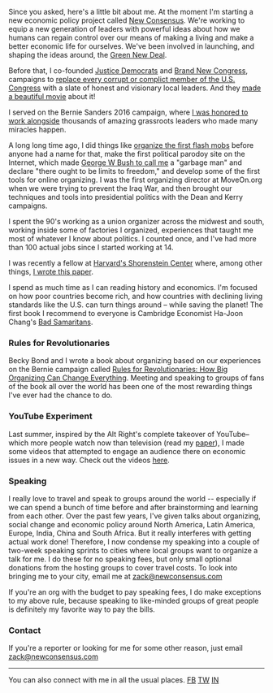 Since you asked, here's a little bit about me. At the moment I'm starting a new economic policy project called [New Consensus](http://newconsensus.com). We're working to equip a new generation of leaders with powerful ideas about how we humans can regain control over our means of making a living and make a better economic life for ourselves. We've been involved in launching, and shaping the ideas around, the [Green New Deal](https://www.vox.com/energy-and-environment/2018/12/21/18144138/green-new-deal-alexandria-ocasio-cortez). 

Before that, I co-founded [Justice Democrats](https://justicedemocrats.com/) and [Brand New Congress](http://brandnewcongress.org), campaigns to [replace every corrupt or complict member of the U.S. Congress](https://www.thenation.com/article/is-brand-new-congress-the-future-of-progressive-politics/) with a slate of honest and visionary local leaders. And they [made a beautiful movie](https://knockdownthehouse.com) about it! 

I served on the Bernie Sanders 2016 campaign, where [I was honored to work alongside](https://www.bloomberg.com/politics/features/2016-02-24/behind-bernie-sanders-revolution-lies-a-meticulously-engineered-grassroots-network) thousands of amazing grassroots leaders who made many miracles happen.

A long long time ago, I did things like [organize the first flash mobs](https://www.motherjones.com/politics/2000/12/organizing-online/) before anyone had a name for that, make the first political parodoy site on the Internet, which made [George W Bush to call me](https://www.washingtonpost.com/wp-srv/WPcap/1999-11/29/002r-112999-idx.html) a "garbage man" and declare "there ought to be limits to freedom," and develop some of the first tools for online organizing. I was the first organizing director at MoveOn.org when we were trying to prevent the Iraq War, and then brought our techniques and tools into presidential politics with the Dean and Kerry campaigns.

I spent the 90's working as a union organizer across the midwest and south, working inside some of factories I organized, experiences that taught me most of whatever I know about politics. I counted once, and I've had more than 100 actual jobs since I started working at 14. 

I was recently a fellow at [Harvard's Shorenstein Center](http://news.harvard.edu/gazette/story/newsplus/shorenstein-center-announces-spring-2017-fellows/) where, among other things,  [I wrote this paper](https://shorensteincenter.org/anatomy-of-alt-right-youtuber/). 

I spend as much time as I can reading history and economics. I'm focused on how poor countries become rich, and how countries with declining living standards like the U.S. can turn things around – while saving the planet! The first book I recommend to everyone is Cambridge Economist Ha-Joon Chang's [Bad Samaritans](https://www.amazon.com/dp/B003Z9L4NA/).

### Rules for Revolutionaries

Becky Bond and I wrote a book about organizing based on our experiences on the Bernie campaign called [Rules for Revolutionaries: How Big Organizing Can Change Everything](https://www.amazon.com/Rules-Revolutionaries-Organizing-Change-Everything-ebook/dp/B01MG20YZ0). Meeting and speaking to groups of fans of the book all over the world has been one of the most rewarding things I've ever had the chance to do.

### YouTube Experiment 

Last summer, inspired by the Alt Right's complete takeover of YouTube–which more people watch now than television (read my [paper](https://shorensteincenter.org/anatomy-of-alt-right-youtuber/)), I made some videos that attempted to engage an audience there on economic issues in a new way. Check out the videos [here](https://www.youtube.com/channel/UCVrE6_b8mFBXkodk6gO54rg). 

### Speaking

I really love to travel and speak to groups around the world -- especially if we can spend a bunch of time before and after brainstorming and learning from each other. Over the past few years, I've given talks about organizing, social change and economic policy around North America, Latin America, Europe, India, China and South Africa. But it really interferes with getting actual work done! Therefore, I now condense my speaking into a couple of two-week speaking sprints to cities where local groups want to organize a talk for me. I do these for no speaking fees, but only small optional donations from the hosting groups to cover travel costs. To look into bringing me to your city, email me at zack@newconsensus.com

If you're an org with the budget to pay speaking fees, I do make exceptions to my above rule, because speaking to like-minded groups of great people is definitely my favorite way to pay the bills. 

### Contact
If you're a reporter or looking for me for some other reason, just email zack@newconsensus.com

_______

You can also connect with me in all the usual places. 
[FB](http://facebook.com/zackexley) [TW](http://twitter.com/zackexley) [IN](https://www.instagram.com/zackexley/)
